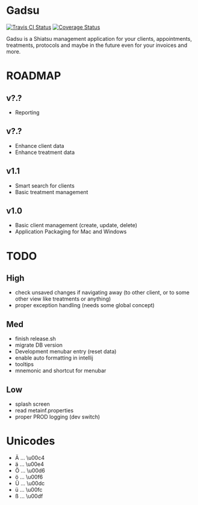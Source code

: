 # Gadsu

[![Travis CI Status](https://travis-ci.org/christophpickl/gadsu.svg?branch=master)](https://travis-ci.org/christophpickl/gadsu) [![Coverage Status](https://coveralls.io/repos/github/christophpickl/gadsu/badge.svg?branch=master)](https://coveralls.io/github/christophpickl/gadsu?branch=master)

Gadsu is a Shiatsu management application for your clients, appointments, treatments, protocols and maybe in the future even for your invoices and more.


# ROADMAP

## v?.?

* Reporting

## v?.?

* Enhance client data
* Enhance treatment data

## v1.1

* Smart search for clients
* Basic treatment management

## v1.0

* Basic client management (create, update, delete)
* Application Packaging for Mac and Windows

# TODO

## High

* check unsaved changes if navigating away (to other client, or to some other view like treatments or anything)
* proper exception handling (needs some global concept)

## Med

* finish release.sh
* migrate DB version
* Development menubar entry (reset data)
* enable auto formatting in intellij
* tooltips
* mnemonic and shortcut for menubar

## Low

* splash screen
* read metainf.properties
* proper PROD logging (dev switch)


# Unicodes

* Ä ... \u00c4
* ä ... \u00e4
* Ö ... \u00d6
* ö ... \u00f6
* Ü ... \u00dc
* ü ... \u00fc
* ß ... \u00df